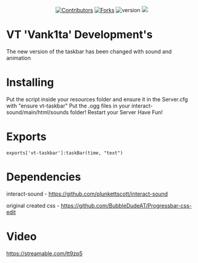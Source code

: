 <div align="center">

[![Contributors][contributors-shield]][contributors-url]
[![Forks][forks-shield]][forks-url]
![version](https://img.shields.io/badge/version-1.0.3-blue)
[![](https://dcbadge.vercel.app/api/server/Dnthwv6xkE)](https://discord.gg/Dnthwv6xkE)

</div>


[contributors-shield]: https://img.shields.io/github/contributors/vank1ta/vt-taskbar.svg?style=for-the-badge
[contributors-url]: https://github.com/vank1ta/vt-taskbar/graphs/contributors
[forks-shield]: https://img.shields.io/github/forks/vank1ta/vt-taskbar.svg?style=for-the-badge
[forks-url]: https://github.com/vank1ta/vt-taskbar/network/members

# VT 'Vank1ta' Development's

The new version of the taskbar has been changed with sound and animation


# Installing
Put the script inside your resources folder and ensure it in the Server.cfg with "ensure vt-taskbar"
Put the .ogg files in your interact-sound/main/html/sounds folder!
Restart your Server
Have Fun!

# Exports
```
exports['vt-taskbar']:taskBar(time, "text")
```

# Dependencies
interact-sound - https://github.com/plunkettscott/interact-sound

original created css - https://github.com/BubbleDudeAT/Progressbar-css-edit

# Video
https://streamable.com/tt9zp5
